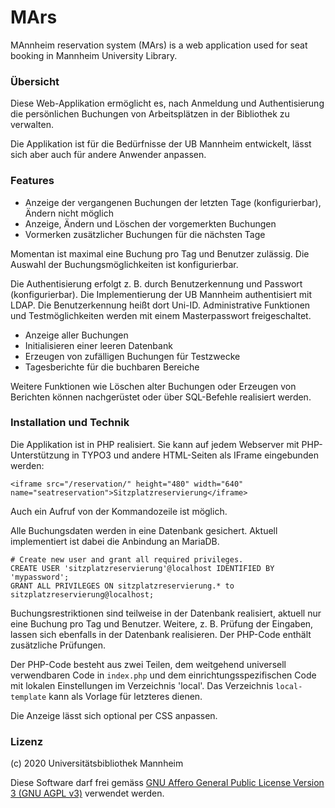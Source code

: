 # MArs
MAnnheim reservation system (MArs) is a web application used for seat booking in Mannheim University Library.

### Übersicht

Diese Web-Applikation ermöglicht es, nach Anmeldung und Authentisierung
die persönlichen Buchungen von Arbeitsplätzen in der Bibliothek zu
verwalten.

Die Applikation ist für die Bedürfnisse der UB Mannheim entwickelt,
lässt sich aber auch für andere Anwender anpassen.

### Features

- Anzeige der vergangenen Buchungen der letzten Tage (konfigurierbar), Ändern nicht möglich
- Anzeige, Ändern und Löschen der vorgemerkten Buchungen
- Vormerken zusätzlicher Buchungen für die nächsten Tage

Momentan ist maximal eine Buchung pro Tag und Benutzer zulässig.
Die Auswahl der Buchungsmöglichkeiten ist konfigurierbar.

Die Authentisierung erfolgt z. B. durch Benutzerkennung und Passwort (konfigurierbar).
Die Implementierung der UB Mannheim authentisiert mit LDAP.
Die Benutzerkennung heißt dort Uni-ID.
Administrative Funktionen und Testmöglichkeiten werden mit einem Masterpasswort freigeschaltet.

- Anzeige aller Buchungen
- Initialisieren einer leeren Datenbank
- Erzeugen von zufälligen Buchungen für Testzwecke
- Tagesberichte für die buchbaren Bereiche

Weitere Funktionen wie Löschen alter Buchungen oder Erzeugen von Berichten
können nachgerüstet oder über SQL-Befehle realisiert werden.

### Installation und Technik

Die Applikation ist in PHP realisiert.
Sie kann auf jedem Webserver mit PHP-Unterstützung in TYPO3 und andere HTML-Seiten
als IFrame eingebunden werden:

    <iframe src="/reservation/" height="480" width="640" name="seatreservation">Sitzplatzreservierung</iframe>

Auch ein Aufruf von der Kommandozeile ist möglich.

Alle Buchungsdaten werden in eine Datenbank gesichert.
Aktuell implementiert ist dabei die Anbindung an MariaDB.

    # Create new user and grant all required privileges.
    CREATE USER 'sitzplatzreservierung'@localhost IDENTIFIED BY 'mypassword';
    GRANT ALL PRIVILEGES ON sitzplatzreservierung.* to sitzplatzreservierung@localhost;

Buchungsrestriktionen sind teilweise in der Datenbank realisiert, aktuell nur eine Buchung pro Tag und Benutzer.
Weitere, z. B. Prüfung der Eingaben, lassen sich ebenfalls in der Datenbank realisieren.
Der PHP-Code enthält zusätzliche Prüfungen.

Der PHP-Code besteht aus zwei Teilen, dem weitgehend universell verwendbaren Code in `index.php` und dem
einrichtungsspezifischen Code mit lokalen Einstellungen im Verzeichnis 'local'.
Das Verzeichnis `local-template` kann als Vorlage für letzteres dienen.

Die Anzeige lässt sich optional per CSS anpassen.

### Lizenz

(c) 2020 Universitätsbibliothek Mannheim

Diese Software darf frei gemäss [GNU Affero General Public License Version 3 (GNU AGPL v3)](LICENSE) verwendet werden.
